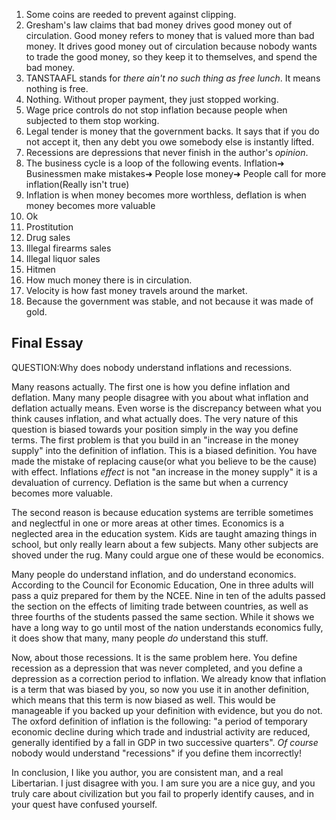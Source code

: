 1. Some coins are reeded to prevent against clipping.
2. Gresham's law claims that bad money drives good money out of circulation. Good money refers to money that is valued more than bad money. It drives good money out of circulation because nobody wants to trade the good money, so they keep it to themselves, and spend the bad money.
3. TANSTAAFL stands for _there ain't no such thing as free lunch_. It means nothing is free.
4. Nothing. Without proper payment, they just stopped working.
5. Wage price controls do not stop inflation because people when subjected to them stop working.
6. Legal tender is money that the government backs. It says that if you do not accept it, then any debt you owe somebody else is instantly lifted.
7. Recessions are depressions that never finish in the author's *opinion*.
8. The business cycle is a loop of the following events. Inflation➜ Businessmen make mistakes➜ People lose money➜ People call for more inflation(Really isn't true)
9. Inflation is when money becomes more worthless, deflation is when money becomes more valuable
10. Ok
  1. Prostitution
  2. Drug sales
  3. Illegal firearms sales
  4. Illegal liquor sales
  5. Hitmen
11. How much money there is in circulation.
12. Velocity is how fast money travels around the market.
13. Because the government was stable, and not because it was made of gold.

## Final Essay

QUESTION:Why does nobody understand inflations and recessions.

Many reasons actually. The first one is how you define inflation and deflation. Many many people disagree with you about what inflation and deflation actually means. Even worse is the discrepancy between what you think causes inflation, and what actually does. The very nature of this question is biased towards your position simply in the way you define terms. The first problem is that you build in an "increase in the money supply" into the definition of inflation. This is a biased definition. You have made the mistake of replacing cause(or what you believe to be the cause) with effect. Inflations _effect_ is not "an increase in the money supply" it is a devaluation of currency. Deflation is the same but when a currency becomes more valuable.


The second reason is because education systems are terrible sometimes and neglectful in one or more areas at other times. Economics is a neglected area in the education system. Kids are taught amazing things in school, but only really learn about a few subjects. Many other subjects are shoved under the rug. Many could argue one of these would be economics.

Many people do understand inflation, and do understand economics. According to the Council for Economic Education, One in three adults will pass a quiz prepared for them by the NCEE. Nine in ten of the adults passed the section on the effects of limiting trade between countries, as well as three fourths of the students passed the same section. While it shows we have a long way to go until most of the nation understands economics fully, it does show that many, many people *do* understand this stuff.

Now, about those recessions. It is the same problem here. You define recession as a depression that was never completed, and you define a depression as a correction period to inflation. We already know that inflation is a term that was biased by you, so now you use it in another definition, which means that this term is now biased as well. This would be manageable if you backed up your definition with evidence, but you do not. The oxford definition of inflation is the following: "a period of temporary economic decline during which trade and industrial activity are reduced, generally identified by a fall in GDP in two successive quarters". _Of course_ nobody would understand "recessions" if you define them incorrectly!

In conclusion, I like you author, you are consistent man, and a real Libertarian. I just disagree with you. I am sure you are a nice guy, and you truly care about civilization but you fail to properly identify causes, and in your quest have confused yourself.
